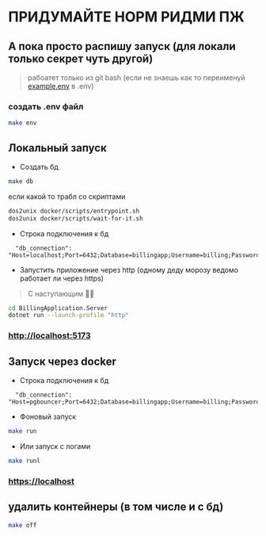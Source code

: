 # ПРИДУМАЙТЕ НОРМ РИДМИ ПЖ

## А пока просто распишу запуск (для локали только секрет чуть другой)
> рабоатет только из git bash (если не знаешь как то переименуй [example.env](example.env) в .env)

### создать .env файл
```sh
make env
```
## Локальный запуск

- Создать бд
```sh
make db
```

если какой то трабл со скриптами
```sh
dos2unix docker/scripts/entrypoint.sh
dos2unix docker/scripts/wait-for-it.sh
```

- Строка подключения к бд
```
  "db_connection": "Host=localhost;Port=6432;Database=billingapp;Username=billing;Password=password;Pooling=true"
```

- Запустить приложение через http (одному деду морозу ведомо работает ли через https)
> С наступающим 🎄🎅
```sh
cd BillingApplication.Server
dotnet run --launch-profile "http"
```

### [http://localhost:5173](http://localhost:5173)

## Запуск через docker

- Строка подключения к бд
```
  "db_connection": "Host=pgbouncer;Port=6432;Database=billingapp;Username=billing;Password=password;Pooling=true"
```

- Фоновый запуск
```sh
make run
```

- Или запуск с логами
```sh
make runl
```

### [https://localhost](https://localhost)

## удалить контейнеры (в том числе и с бд)
```sh
make off
```